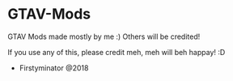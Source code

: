 # GTAV-Mods
GTAV Mods made mostly by me :) Others will be credited!  

If you use any of this, please credit meh, meh will beh happay! :D 


- Firstyminator @2018
